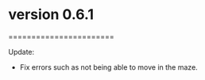 # version 0.6.1
=======================

Update:

*	Fix errors such as not being able to move in the maze.